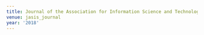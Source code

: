 ```yaml
---
title: Journal of the Association for Information Science and Technology (2018)
venue: jasis_journal
year: '2018'
---
```

